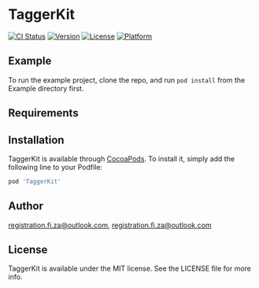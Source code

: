 # TaggerKit

[![CI Status](https://img.shields.io/travis/registration.fi.za@outlook.com/TaggerKit.svg?style=flat)](https://travis-ci.org/registration.fi.za@outlook.com/TaggerKit)
[![Version](https://img.shields.io/cocoapods/v/TaggerKit.svg?style=flat)](https://cocoapods.org/pods/TaggerKit)
[![License](https://img.shields.io/cocoapods/l/TaggerKit.svg?style=flat)](https://cocoapods.org/pods/TaggerKit)
[![Platform](https://img.shields.io/cocoapods/p/TaggerKit.svg?style=flat)](https://cocoapods.org/pods/TaggerKit)

## Example

To run the example project, clone the repo, and run `pod install` from the Example directory first.

## Requirements

## Installation

TaggerKit is available through [CocoaPods](https://cocoapods.org). To install
it, simply add the following line to your Podfile:

```ruby
pod 'TaggerKit'
```

## Author

registration.fi.za@outlook.com, registration.fi.za@outlook.com

## License

TaggerKit is available under the MIT license. See the LICENSE file for more info.
